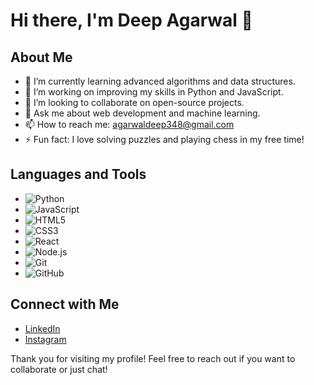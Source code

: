 # Hi there, I'm Deep Agarwal 👋

## About Me
- 🌱 I’m currently learning advanced algorithms and data structures.
- 🔭 I’m working on improving my skills in Python and JavaScript.
- 👯 I’m looking to collaborate on open-source projects.
- 💬 Ask me about web development and machine learning.
- 📫 How to reach me: [agarwaldeep348@gmail.com](mailto:agarwaldeep348@gmail.com)
- ⚡ Fun fact: I love solving puzzles and playing chess in my free time!

## Languages and Tools
- ![Python](https://img.shields.io/badge/-Python-3776AB?logo=python&logoColor=white&style=flat)
- ![JavaScript](https://img.shields.io/badge/-JavaScript-F7DF1E?logo=javascript&logoColor=black&style=flat)
- ![HTML5](https://img.shields.io/badge/-HTML5-E34F26?logo=html5&logoColor=white&style=flat)
- ![CSS3](https://img.shields.io/badge/-CSS3-1572B6?logo=css3&logoColor=white&style=flat)
- ![React](https://img.shields.io/badge/-React-61DAFB?logo=react&logoColor=black&style=flat)
- ![Node.js](https://img.shields.io/badge/-Node.js-339933?logo=node.js&logoColor=white&style=flat)
- ![Git](https://img.shields.io/badge/-Git-F05032?logo=git&logoColor=white&style=flat)
- ![GitHub](https://img.shields.io/badge/-GitHub-181717?logo=github&logoColor=white&style=flat)

## Connect with Me
- [LinkedIn](www.linkedin.com/in/deep-agarwal-8a0363250)
- [Instagram](https://www.instagram.com/deep___agarwal/)

Thank you for visiting my profile! Feel free to reach out if you want to collaborate or just chat!

